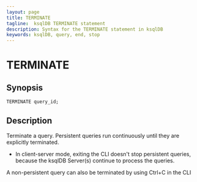 ```yaml
---
layout: page
title: TERMINATE
tagline:  ksqlDB TERMINATE statement
description: Syntax for the TERMINATE statement in ksqlDB
keywords: ksqlDB, query, end, stop
---
```


TERMINATE
=========

Synopsis
--------

```sql
TERMINATE query_id;
```

Description
-----------

Terminate a query. Persistent queries run continuously until
they are explicitly terminated.

-   In client-server mode, exiting the CLI doesn't stop persistent
    queries, because the ksqlDB Server(s) continue to process the
    queries.

A non-persistent query can also be terminated by using Ctrl+C in the CLI
